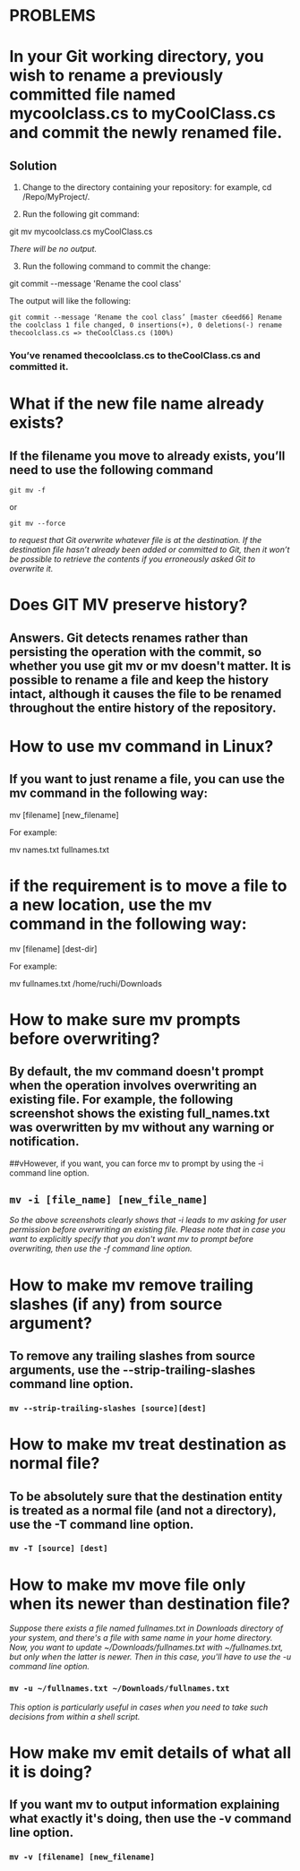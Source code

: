 # **PROBLEMS**

# **In your Git working directory, you wish to rename a previously committed file named mycoolclass.cs to myCoolClass.cs and commit the newly renamed file.**

## **Solution**

1. Change to the directory containing your repository: for example,
cd /Repo/MyProject/.

2. Run the following git command:

git mv mycoolclass.cs myCoolClass.cs

*There will be no output.*

3. Run the following command to commit the change:

git commit --message 'Rename the cool class'

The output will like the following:

`git commit --message ‘Rename the cool class’
   [master c6eed66] Rename the coolclass
      1 file changed, 0 insertions(+), 0 deletions(-)
         rename thecoolclass.cs => theCoolClass.cs (100%)`

### You’ve renamed thecoolclass.cs to theCoolClass.cs and committed it.

# **What if the new file name already exists?**

## If the filename you move to already exists, you’ll need to use the following command

`git mv -f` 

or

`git mv --force`

*to request that Git overwrite whatever file is at the destination. If the destination file hasn’t already been added or committed to Git, then it won’t be possible to retrieve the contents if you erroneously asked Git to overwrite it.*

# **Does GIT MV preserve history?**

## Answers. Git detects renames rather than persisting the operation with the commit, so whether you use git mv or mv doesn't matter. It is possible to rename a file and keep the history intact, although it causes the file to be renamed throughout the entire history of the repository.

# **How to use mv command in Linux?**

## If you want to just rename a file, you can use the mv command in the following way:

  mv [filename] [new_filename]

  For example:

  mv names.txt fullnames.txt

# if the requirement is to move a file to a new location, use the mv command in the following way:

mv [filename] [dest-dir]

For example:

mv fullnames.txt /home/ruchi/Downloads

# **How to make sure mv prompts before overwriting?**

## By default, the mv command doesn't prompt when the operation involves overwriting an existing file. For example, the following screenshot shows the existing full_names.txt was overwritten by mv without any warning or notification.

##vHowever, if you want, you can force mv to prompt by using the -i command line option.

## `mv -i [file_name] [new_file_name]`

*So the above screenshots clearly shows that -i leads to mv asking for user permission before overwriting an existing file. Please note that in case you want to explicitly specify that you don't want mv to prompt before overwriting, then use the -f command line option.*

# **How to make mv remove trailing slashes (if any) from source argument?**

## To remove any trailing slashes from source arguments, use the --strip-trailing-slashes command line option.

### `mv --strip-trailing-slashes [source][dest]`

# **How to make mv treat destination as normal file?**

## To be absolutely sure that the destination entity is treated as a normal file (and not a directory), use the -T command line option.

### `mv -T [source] [dest]`

# **How to make mv move file only when its newer than destination file?**

*Suppose there exists a file named fullnames.txt in Downloads directory of your system, and there's a file with same name in your home directory. Now, you want to update ~/Downloads/fullnames.txt with ~/fullnames.txt, but only when the latter is newer. Then in this case, you'll have to use the -u command line option.*

### `mv -u ~/fullnames.txt ~/Downloads/fullnames.txt`

*This option is particularly useful in cases when you need to take such decisions from within a shell script.*

# How make mv emit details of what all it is doing?

## If you want mv to output information explaining what exactly it's doing, then use the -v command line option.

### `mv -v [filename] [new_filename]`

